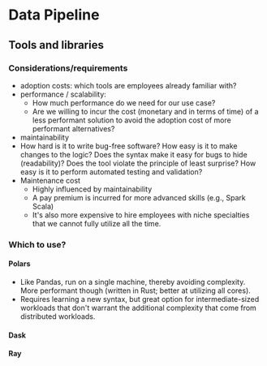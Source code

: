 # Data Pipeline

## Tools and libraries

### Considerations/requirements

- adoption costs: which tools are employees already familiar with?
- performance / scalability:
  - How much performance do we need for our use case?
  - Are we willing to incur the cost (monetary and in terms of time) of a less performant solution to avoid the adoption cost of more performant alternatives?
- maintainability
- How hard is it to write bug-free software? How easy is it to make changes to the logic? Does the syntax make it easy for bugs to hide (readability)? Does the tool violate the principle of least surprise? How easy is it to perform automated testing and validation?
- Maintenance cost
  - Highly influenced by maintainability
  - A pay premium is incurred for more advanced skills (e.g., Spark Scala)
  - It's also more expensive to hire employees with niche specialties that we cannot fully utilize all the time.

### Which to use?

#### Polars

- Like Pandas, run on a single machine, thereby avoiding complexity. More performant though (written in Rust; better at utilizing all cores).
- Requires learning a new syntax, but great option for intermediate-sized workloads that don't warrant the additional complexity that come from distributed workloads.

#### Dask

#### Ray
